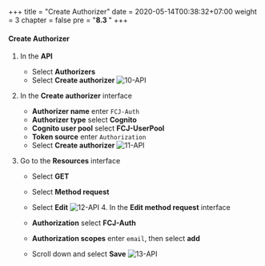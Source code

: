 +++
title = "Create Authorizer"
date = 2020-05-14T00:38:32+07:00
weight = 3
chapter = false
pre = "<b>8.3 </b>"
+++

#### Create Authorizer

1. In the **API**

   - Select **Authorizers**
   - Select **Create authorizer**
     ![10-API](/images/9/9-api-10.png?width=90pc)

2. In the **Create authorizer** interface

   - **Authorizer name** enter `FCJ-Auth`
   - **Authorizer type** select **Cognito**
   - **Cognito user pool** select **FCJ-UserPool**
   - **Token source** enter `Authorization`
   - Select **Create authorizer**
     ![11-API](/images/9/9-api-11.png?width=90pc)

3. Go to the **Resources** interface

   - Select **GET**
   - Select **Method request**
   - Select **Edit**
     ![12-API](/images/9/9-api-12.png?width=90pc) 4. In the **Edit method request** interface

   - **Authorization** select **FCJ-Auth**
   - **Authorization scopes** enter `email`, then select **add**
   - Scroll down and select **Save**
     ![13-API](/images/9/9-api-13.png?width=90pc)
